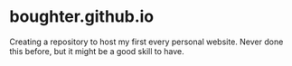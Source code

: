 # boughter.github.io
Creating a repository to host my first every personal website. Never done this before, but it might be a good skill to have.
